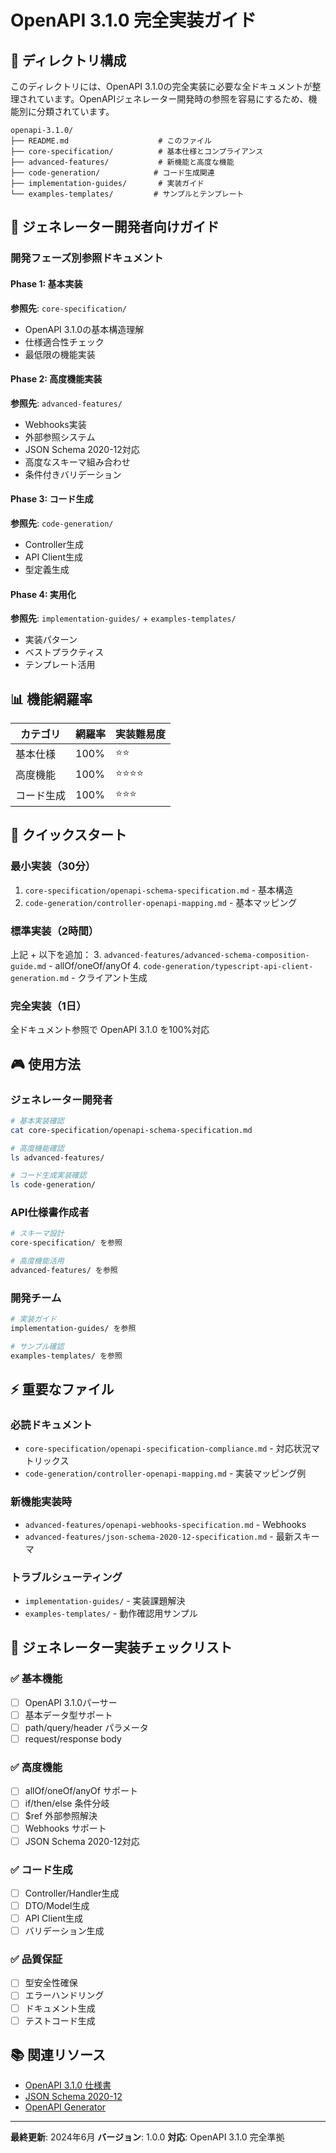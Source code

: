 # OpenAPI 3.1.0 完全実装ガイド

## 📁 ディレクトリ構成

このディレクトリには、OpenAPI 3.1.0の完全実装に必要な全ドキュメントが整理されています。OpenAPIジェネレーター開発時の参照を容易にするため、機能別に分類されています。

```
openapi-3.1.0/
├── README.md                    # このファイル
├── core-specification/          # 基本仕様とコンプライアンス
├── advanced-features/           # 新機能と高度な機能
├── code-generation/            # コード生成関連
├── implementation-guides/       # 実装ガイド
└── examples-templates/         # サンプルとテンプレート
```

## 🎯 ジェネレーター開発者向けガイド

### 開発フェーズ別参照ドキュメント

#### Phase 1: 基本実装
**参照先**: `core-specification/`
- OpenAPI 3.1.0の基本構造理解
- 仕様適合性チェック
- 最低限の機能実装

#### Phase 2: 高度機能実装  
**参照先**: `advanced-features/`
- Webhooks実装
- 外部参照システム
- JSON Schema 2020-12対応
- 高度なスキーマ組み合わせ
- 条件付きバリデーション

#### Phase 3: コード生成
**参照先**: `code-generation/`
- Controller生成
- API Client生成
- 型定義生成

#### Phase 4: 実用化
**参照先**: `implementation-guides/` + `examples-templates/`
- 実装パターン
- ベストプラクティス
- テンプレート活用

## 📊 機能網羅率

| カテゴリ | 網羅率 | 実装難易度 |
|---------|--------|-----------|
| 基本仕様 | 100% | ⭐⭐ |
| 高度機能 | 100% | ⭐⭐⭐⭐ |
| コード生成 | 100% | ⭐⭐⭐ |

## 🚀 クイックスタート

### 最小実装（30分）
1. `core-specification/openapi-schema-specification.md` - 基本構造
2. `code-generation/controller-openapi-mapping.md` - 基本マッピング

### 標準実装（2時間）
上記 + 以下を追加：
3. `advanced-features/advanced-schema-composition-guide.md` - allOf/oneOf/anyOf
4. `code-generation/typescript-api-client-generation.md` - クライアント生成

### 完全実装（1日）
全ドキュメント参照で OpenAPI 3.1.0 を100%対応

## 🎮 使用方法

### ジェネレーター開発者
```bash
# 基本実装確認
cat core-specification/openapi-schema-specification.md

# 高度機能確認
ls advanced-features/

# コード生成実装確認
ls code-generation/
```

### API仕様書作成者
```bash
# スキーマ設計
core-specification/ を参照

# 高度機能活用
advanced-features/ を参照
```

### 開発チーム
```bash
# 実装ガイド
implementation-guides/ を参照

# サンプル確認
examples-templates/ を参照
```

## ⚡ 重要なファイル

### 必読ドキュメント
- `core-specification/openapi-specification-compliance.md` - 対応状況マトリックス
- `code-generation/controller-openapi-mapping.md` - 実装マッピング例

### 新機能実装時
- `advanced-features/openapi-webhooks-specification.md` - Webhooks
- `advanced-features/json-schema-2020-12-specification.md` - 最新スキーマ

### トラブルシューティング
- `implementation-guides/` - 実装課題解決
- `examples-templates/` - 動作確認用サンプル

## 🔧 ジェネレーター実装チェックリスト

### ✅ 基本機能
- [ ] OpenAPI 3.1.0パーサー
- [ ] 基本データ型サポート
- [ ] path/query/header パラメータ
- [ ] request/response body

### ✅ 高度機能
- [ ] allOf/oneOf/anyOf サポート
- [ ] if/then/else 条件分岐
- [ ] $ref 外部参照解決
- [ ] Webhooks サポート
- [ ] JSON Schema 2020-12対応

### ✅ コード生成
- [ ] Controller/Handler生成
- [ ] DTO/Model生成
- [ ] API Client生成
- [ ] バリデーション生成

### ✅ 品質保証
- [ ] 型安全性確保
- [ ] エラーハンドリング
- [ ] ドキュメント生成
- [ ] テストコード生成

## 📚 関連リソース

- [OpenAPI 3.1.0 仕様書](https://spec.openapis.org/oas/v3.1.0)
- [JSON Schema 2020-12](https://json-schema.org/draft/2020-12/schema)
- [OpenAPI Generator](https://openapi-generator.tech/)

---

**最終更新**: 2024年6月
**バージョン**: 1.0.0
**対応**: OpenAPI 3.1.0 完全準拠